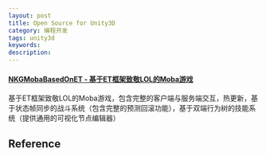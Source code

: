 ```yaml
---
layout: post
title: Open Source for Unity3D
category: 编程开发
tags: unity3d
keywords: 
description: 
---
```


#### [NKGMobaBasedOnET - 基于ET框架致敬LOL的Moba游戏](https://gitee.com/NKG_admin/NKGMobaBasedOnET)

基于ET框架致敬LOL的Moba游戏，包含完整的客户端与服务端交互，热更新，基于状态帧同步的战斗系统（包含完整的预测回滚功能），基于双端行为树的技能系统（提供通用的可视化节点编辑器）

## Reference

